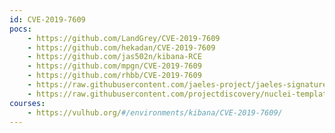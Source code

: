 ```yaml
---
id: CVE-2019-7609
pocs:
    - https://github.com/LandGrey/CVE-2019-7609
    - https://github.com/hekadan/CVE-2019-7609
    - https://github.com/jas502n/kibana-RCE
    - https://github.com/mpgn/CVE-2019-7609
    - https://github.com/rhbb/CVE-2019-7609
    - https://raw.githubusercontent.com/jaeles-project/jaeles-signatures/master/cves/kibana-timelion-code-execution-cve-2019-7609.yaml
    - https://raw.githubusercontent.com/projectdiscovery/nuclei-templates/master/cves/CVE-2019-7609.yaml
courses:
    - https://vulhub.org/#/environments/kibana/CVE-2019-7609/
---
```

